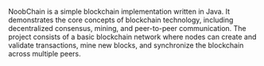 NoobChain is a simple blockchain implementation written in Java. It demonstrates the core concepts of blockchain technology, including decentralized consensus, mining, and peer-to-peer communication. The project consists of a basic blockchain network where nodes can create and validate transactions, mine new blocks, and synchronize the blockchain across multiple peers.
